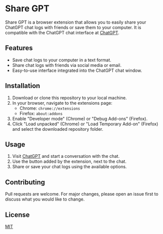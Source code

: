 # Share GPT

Share GPT is a browser extension that allows you to easily share your ChatGPT chat logs with friends or save them to your computer. It is compatible with the ChatGPT chat interface at [ChatGPT](https://chat.openai.com/chat).

## Features

- Save chat logs to your computer in a text format.
- Share chat logs with friends via social media or email.
- Easy-to-use interface integrated into the ChatGPT chat window.

## Installation

1. Download or clone this repository to your local machine.
2. In your browser, navigate to the extensions page:
   - Chrome: `chrome://extensions`
   - Firefox: `about:addons`
3. Enable "Developer mode" (Chrome) or "Debug Add-ons" (Firefox).
4. Click "Load unpacked" (Chrome) or "Load Temporary Add-on" (Firefox) and select the downloaded repository folder.

## Usage

1. Visit [ChatGPT](https://chat.openai.com/chat) and start a conversation with the chat.
2. Use the button added by the extension, next to the chat.
3. Share or save your chat logs using the available options.

## Contributing

Pull requests are welcome. For major changes, please open an issue first to discuss what you would like to change.

## License

[MIT](https://choosealicense.com/licenses/mit/)
